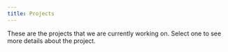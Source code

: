 ```yaml
---
title: Projects
---
```


These are the projects that we are currently working on. Select one to see more details about the project.
